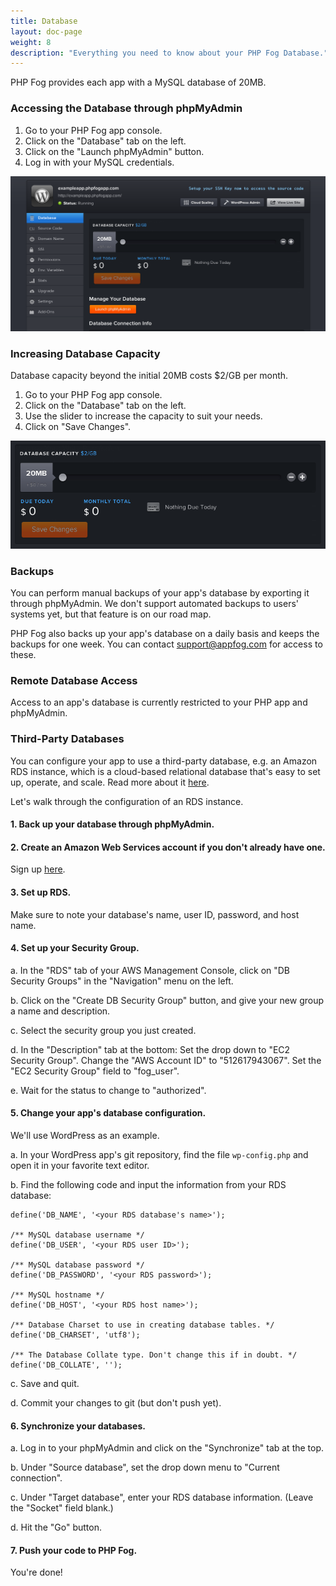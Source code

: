 ```yaml
---
title: Database
layout: doc-page
weight: 8
description: "Everything you need to know about your PHP Fog Database."
---
```


PHP Fog provides each app with a MySQL database of 20MB.

### Accessing the Database through phpMyAdmin

1. Go to your PHP Fog app console.
2. Click on the "Database" tab on the left.
3. Click on the "Launch phpMyAdmin" button.
4. Log in with your MySQL credentials.

<img class="screenshot" src="/img/screenshots/database.png" alt="Database"/>

### Increasing Database Capacity

Database capacity beyond the initial 20MB costs $2/GB per month. 

1. Go to your PHP Fog app console.
2. Click on the "Database" tab on the left.
3. Use the slider to increase the capacity to suit your needs.
3. Click on "Save Changes".

<img class="screenshot" src="/img/screenshots/database-cap.png" alt="Database Capacity"/>

### Backups

You can perform manual backups of your app's database by exporting it through phpMyAdmin. We don't support automated backups to users' systems yet, but that feature is on our road map. 

PHP Fog also backs up your app's database on a daily basis and keeps the backups for one week. You can contact <a href="mailto:support@appfog.com">support@appfog.com</a> for access to these.

### Remote Database Access

Access to an app's database is currently restricted to your PHP app and phpMyAdmin. 

### Third-Party Databases

You can configure your app to use a third-party database, e.g. an Amazon RDS instance, which is a cloud-based relational database that's easy to set up, operate, and scale. Read more about it [here](http://aws.amazon.com/rds/).

Let's walk through the configuration of an RDS instance. 

#### 1. Back up your database through phpMyAdmin.

#### 2. Create an Amazon Web Services account if you don't already have one.

Sign up [here](http://aws.amazon.com/).

#### 3. Set up RDS.

Make sure to note your database's name, user ID, password, and host name.

#### 4. Set up your Security Group.

a. In the "RDS" tab of your AWS Management Console, click on "DB Security Groups" in the "Navigation" menu on the left.

b. Click on the "Create DB Security Group" button, and give your new group a name and description.

c. Select the security group you just created. 

d. In the "Description" tab at the bottom: 
	Set the drop down to "EC2 Security Group". 
	Change the "AWS Account ID" to "512617943067".
	Set the "EC2 Security Group" field to "fog_user".

e. Wait for the status to change to "authorized".

#### 5. Change your app's database configuration.

We'll use WordPress as an example.

a. In your WordPress app's git repository, find the file `wp-config.php` and open it in your favorite text editor.

b. Find the following code and input the information from your RDS database:

	define('DB_NAME', '<your RDS database's name>');
	
	/** MySQL database username */
	define('DB_USER', '<your RDS user ID>');

	/** MySQL database password */
	define('DB_PASSWORD', '<your RDS password>');

	/** MySQL hostname */
	define('DB_HOST', '<your RDS host name>');

	/** Database Charset to use in creating database tables. */
	define('DB_CHARSET', 'utf8');

	/** The Database Collate type. Don't change this if in doubt. */
	define('DB_COLLATE', '');

c. Save and quit.

d. Commit your changes to git (but don't push yet).

#### 6. Synchronize your databases.

a. Log in to your phpMyAdmin and click on the "Synchronize" tab at the top.

b. Under "Source database", set the drop down menu to "Current connection".

c. Under "Target database", enter your RDS database information. (Leave the "Socket" field blank.)

d. Hit the "Go" button.


#### 7. Push your code to PHP Fog.

You're done!
